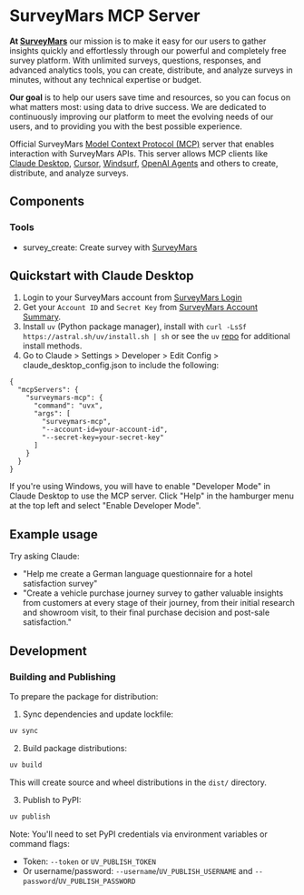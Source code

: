 # SurveyMars MCP Server

**At <a href="https://surveymars.com">SurveyMars</a>** our mission is to make it easy for our users to gather insights quickly and effortlessly through our powerful and completely free survey platform. With unlimited surveys, questions, responses, and advanced analytics tools, you can create, distribute, and analyze surveys in minutes, without any technical expertise or budget.

**Our goal** is to help our users save time and resources, so you can focus on what matters most: using data to drive success. We are dedicated to continuously improving our platform to meet the evolving needs of our users, and to providing you with the best possible experience.

Official SurveyMars <a href="https://github.com/modelcontextprotocol">Model Context Protocol (MCP)</a> server that enables interaction with SurveyMars APIs. This server allows MCP clients like <a href="https://www.anthropic.com/claude">Claude Desktop</a>, <a href="https://www.cursor.so">Cursor</a>, <a href="https://codeium.com/windsurf">Windsurf</a>, <a href="https://github.com/openai/openai-agents-python">OpenAI Agents</a> and others to create, distribute, and analyze surveys.

## Components

### Tools

- survey_create: Create survey with [SurveyMars](https://surveymars.com) 

## Quickstart with Claude Desktop

1. Login to your SurveyMars account from [SurveyMars Login](https://surveymars.com/app/login)
2. Get your `Account ID` and `Secret Key` from [SurveyMars Account Summary](https://surveymars.com/app/usercenter). 
3. Install `uv` (Python package manager), install with `curl -LsSf https://astral.sh/uv/install.sh | sh` or see the `uv` [repo](https://github.com/astral-sh/uv) for additional install methods.
4. Go to Claude > Settings > Developer > Edit Config > claude_desktop_config.json to include the following:

```
{
  "mcpServers": {
    "surveymars-mcp": {
      "command": "uvx",
      "args": [
        "surveymars-mcp",
        "--account-id=your-account-id",
        "--secret-key=your-secret-key"
      ]
    }
  }
}

```

If you're using Windows, you will have to enable "Developer Mode" in Claude Desktop to use the MCP server. Click "Help" in the hamburger menu at the top left and select "Enable Developer Mode".

## Example usage

Try asking Claude:

- "Help me create a German language questionnaire for a hotel satisfaction survey"
- "Create a vehicle purchase journey survey to gather valuable insights from customers at every stage of their journey, from their initial research and showroom visit, to their final purchase decision and post-sale satisfaction."

## Development

### Building and Publishing

To prepare the package for distribution:

1. Sync dependencies and update lockfile:
```bash
uv sync
```

2. Build package distributions:
```bash
uv build
```

This will create source and wheel distributions in the `dist/` directory.

3. Publish to PyPI:
```bash
uv publish
```

Note: You'll need to set PyPI credentials via environment variables or command flags:
- Token: `--token` or `UV_PUBLISH_TOKEN`
- Or username/password: `--username`/`UV_PUBLISH_USERNAME` and `--password`/`UV_PUBLISH_PASSWORD`
